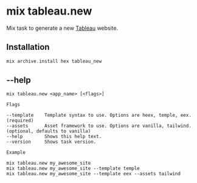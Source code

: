 # mix tableau.new

Mix task to generate a new [Tableau](https://github.com/elixir-tools/tableau) website.

## Installation

```elixir
mix archive.install hex tableau_new
```

## --help

```
mix tableau.new <app_name> [<flags>]

Flags

--template    Template syntax to use. Options are heex, temple, eex. (required)
--assets      Asset framework to use. Options are vanilla, tailwind. (optional, defaults to vanilla)
--help        Shows this help text.
--version     Shows task version.

Example

mix tableau.new my_awesome_site
mix tableau.new my_awesome_site --template temple
mix tableau.new my_awesome_site --template eex --assets tailwind
```
